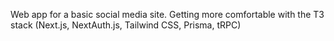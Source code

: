 Web app for a basic social media site. Getting more comfortable with the T3 stack (Next.js, NextAuth.js, Tailwind CSS, Prisma, tRPC)
